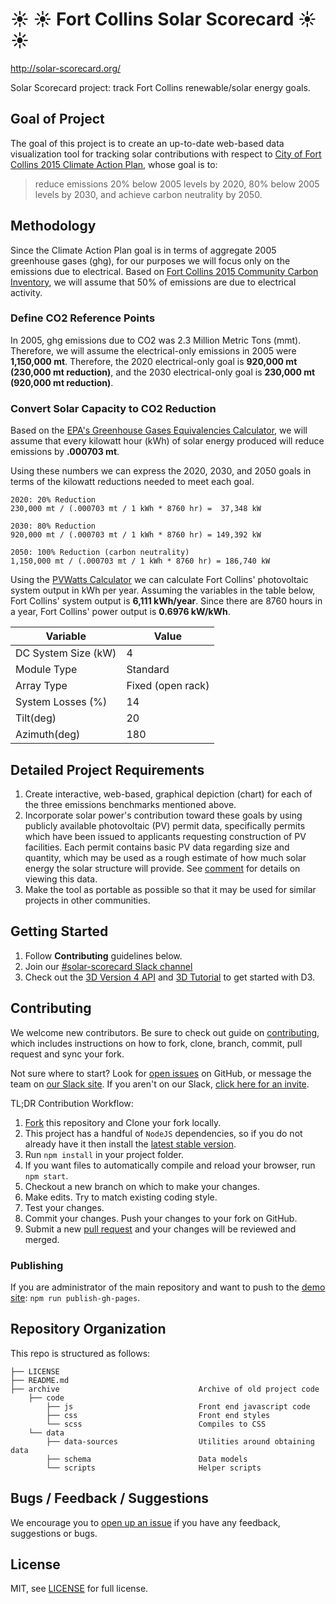 # :sunny: :sunny: Fort Collins Solar Scorecard :sunny: :sunny:

http://solar-scorecard.org/

Solar Scorecard project: track Fort Collins renewable/solar energy goals.

## Goal of Project
The goal of this project is to create an up-to-date web-based data visualization tool for tracking solar contributions with respect to [City of Fort Collins 2015 Climate Action Plan](http://www.fcgov.com/environmentalservices/pdf/cap-framework-2015.pdf), whose goal is to:
> reduce emissions 20% below 2005 levels by 2020, 80% below 2005 levels by 2030, and achieve carbon neutrality by 2050.

## Methodology
Since the Climate Action Plan goal is in terms of aggregate 2005 greenhouse gases (ghg), for our purposes we will focus only on the emissions due to electrical.  Based on [Fort Collins 2015 Community Carbon Inventory](https://www.fcgov.com/climateaction/pdf/2015-community-carbon-inventory.pdf?1494967837), we will assume that 50% of emissions are due to electrical activity.

### Define CO2 Reference Points
In 2005, ghg emissions due to CO2 was 2.3 Million Metric Tons (mmt).  Therefore, we will assume the electrical-only emissions in 2005 were **1,150,000 mt**. Therefore, the 2020 electrical-only goal is **920,000 mt (230,000 mt reduction)**, and the 2030 electrical-only goal is **230,000 mt (920,000 mt reduction)**.

### Convert Solar Capacity to CO2 Reduction
Based on the [EPA's Greenhouse Gases Equivalencies Calculator](https://www.epa.gov/energy/greenhouse-gases-equivalencies-calculator-calculations-and-references), we will assume that every kilowatt hour (kWh) of solar energy produced will reduce emissions by **.000703 mt**.

Using these numbers we can express the 2020, 2030, and 2050 goals in terms of the kilowatt reductions needed to meet each goal.

```
2020: 20% Reduction
230,000 mt / (.000703 mt / 1 kWh * 8760 hr) =  37,348 kW

2030: 80% Reduction
920,000 mt / (.000703 mt / 1 kWh * 8760 hr) = 149,392 kW

2050: 100% Reduction (carbon neutrality)
1,150,000 mt / (.000703 mt / 1 kWh * 8760 hr) = 186,740 kW
```

Using the [PVWatts Calculator](http://pvwatts.nrel.gov/pvwatts.php) we can calculate Fort Collins' photovoltaic system output in kWh per year.  Assuming the variables in the table below, Fort Collins' system output is **6,111 kWh/year**.  Since there are 8760 hours in a year, Fort Collins' power output is **0.6976 kW/kWh**.

| Variable | Value |
| -------- | ----- |
| DC System Size (kW) | 4 |
| Module Type | Standard |
| Array Type | Fixed (open rack) |
| System Losses (%) | 14 |
| Tilt(deg) | 20 |
| Azimuth(deg) | 180 |

## Detailed Project Requirements
1. Create interactive, web-based, graphical depiction (chart) for each of the three emissions benchmarks mentioned above.
1. Incorporate solar power's contribution toward these goals by using publicly available photovoltaic (PV) permit data, specifically permits which have been issued to applicants requesting construction of PV facilities. Each permit contains basic PV data regarding size and quantity, which may be used as a rough estimate of how much solar energy the solar structure will provide. See [comment](https://github.com/CodeForFoco/solar-scorecard/issues/1#issuecomment-300964480) for details on viewing this data.
1. Make the tool as portable as possible so that it may be used for similar projects in other communities.

## Getting Started
1. Follow **Contributing** guidelines below.
1. Join our [#solar-scorecard Slack channel](https://codeforfoco.slack.com/messages/C5CHBBN4V)
1. Check out the [3D Version 4 API](https://github.com/d3/d3/blob/master/API.md#scales-d3-scale) and [3D Tutorial](https://github.com/d3/d3/wiki/Tutorials) to get started with D3.

## Contributing
We welcome new contributors. Be sure to check out guide on [contributing][contributing], which includes instructions on how to fork, clone, branch, commit, pull request and sync your fork.

Not sure where to start? Look for [open issues][githubissue] on GitHub, or message the team on [our Slack site][slack]. If you aren't on our Slack, [click here for an invite][slackinvite].

TL;DR Contribution Workflow:

1. [Fork][fork] this repository and Clone your fork locally.
1. This project has a handful of `NodeJS` dependencies, so if you do not already have it then install the [latest stable version][node].
1. Run `npm install` in your project folder.
1. If you want files to automatically compile and reload your browser, run `npm start`.
1. Checkout a new branch on which to make your changes.
1. Make edits. Try to match existing coding style.
1. Test your changes.
1. Commit your changes. Push your changes to your fork on GitHub.
1. Submit a new [pull request][pullrequest] and your changes will be reviewed and merged.

### Publishing
If you are administrator of the main repository and want to push to the [demo site][gh-demo]: `npm run publish-gh-pages`.

## Repository Organization
This repo is structured as follows:

``` text
├── LICENSE
├── README.md
├── archive                               Archive of old project code
    ├── code
        ├── js                            Front end javascript code
        ├── css                           Front end styles
        └── scss                          Compiles to CSS
    └── data
        ├── data-sources                  Utilities around obtaining data
        ├── schema                        Data models
        └── scripts                       Helper scripts
```

## Bugs / Feedback / Suggestions
We encourage you to [open up an issue][newissue] if you have any feedback, suggestions or bugs.

## License
MIT, see [LICENSE](/LICENSE) for full license.

[slack]: https://codeforfoco.slack.com/
[slackinvite]: https://codeforfocoslack.herokuapp.com
[fork]: https://help.github.com/articles/fork-a-repo/
[forkthisrepo]: https://github.com/CodeForFoco/solar-scorecard#fork-destination-box
[contributing]: https://github.com/CodeForFoco/org/blob/master/CONTRIBUTING.md
[githubissue]: https://github.com/CodeForFoco/solar-scorecard/issues
[newissue]: https://github.com/CodeForFoco/solar-scorecard/issues/new
[pullrequest]: https://github.com/CodeForFoco/solar-scorecard/pulls
[node]: https://nodejs.org/en/
[gh-demo]: http://codeforfoco.org/solar-scorecard/stairstep.html
